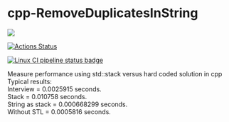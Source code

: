 # cpp-RemoveDuplicatesInString  
  
  
![](https://github.com/emocanu/cpp-RemoveDuplicatesInString/workflows/.github/workflows/ccpp.yml/badge.svg)  

[![Actions Status](https://github.com/emocanu/cpp-RemoveDuplicatesInString/workflows/ccpp/badge.svg)](https://github.com/emocanu/cpp-RemoveDuplicatesInString/actions)

[![Linux CI pipeline status badge](https://github.com/emocanu/cpp-RemoveDuplicatesInString/workflows/linux/badge.svg)](https://github.com/knocte/geewallet/actions)

Measure performance using std::stack versus hard coded solution in cpp  
Typical results:  
Interview	= 0.0025915 seconds.  
Stack		= 0.010758 seconds.  
String as stack	= 0.000668299 seconds.  
Without STL	= 0.0005816 seconds.
